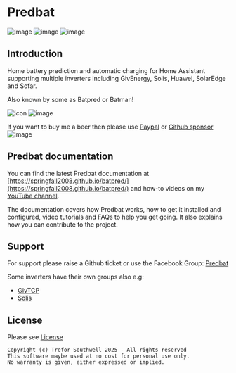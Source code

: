 # Predbat

![image](https://github.com/springfall2008/batpred/actions/workflows/code-quality.yml/badge.svg)
![image](https://github.com/springfall2008/batpred/actions/workflows/publish-docs.yml/badge.svg)
![image](https://github.com/springfall2008/batpred/actions/workflows/pages/pages-build-deployment/badge.svg)

## Introduction

Home battery prediction and automatic charging for Home Assistant supporting multiple inverters including GivEnergy, Solis, Huawei, SolarEdge and Sofar.

Also known by some as Batpred or Batman!

![icon](https://github.com/springfall2008/batpred/assets/48591903/7c207423-1423-4f88-beb2-d1da5cfbfeeb) ![image](https://github.com/springfall2008/batpred/assets/48591903/e98a0720-d2cf-4b71-94ab-97fe09b3cee1)

If you want to buy me a beer then please use [Paypal](https://paypal.me/predbat?country.x=GB&locale.x=en_GB) or [Github sponsor](https://github.com/springfall2008)
![image](https://github.com/springfall2008/batpred/assets/48591903/b3a533ef-0862-4e0b-b272-30e254f58467)

## Predbat documentation

You can find the latest Predbat documentation at [https://springfall2008.github.io/batpred/](https://springfall2008.github.io/batpred/) and
how-to videos on my [YouTube channel](https://www.youtube.com/@springfall2008).

The documentation covers how Predbat works, how to get it installed
and configured, video tutorials and FAQs to help you get going.
It also explains how you can contribute to the project.

## Support

For support please raise a Github ticket or use the Facebook Group: [Predbat](https://www.facebook.com/groups/1477599886299106)

Some inverters have their own groups also e.g:

- [GivTCP](https://www.facebook.com/groups/615579009972782)
- [Solis](https://www.facebook.com/groups/288045168816481)

## License

Please see [License](https://github.com/springfall2008/batpred/blob/main/License.md)

```text
Copyright (c) Trefor Southwell 2025 - All rights reserved
This software maybe used at no cost for personal use only.
No warranty is given, either expressed or implied.
```
